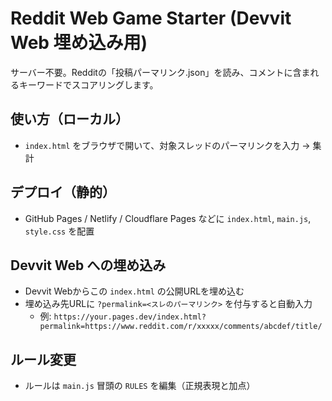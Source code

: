 # Reddit Web Game Starter (Devvit Web 埋め込み用)
サーバー不要。Redditの「投稿パーマリンク.json」を読み、コメントに含まれるキーワードでスコアリングします。

## 使い方（ローカル）
- `index.html` をブラウザで開いて、対象スレッドのパーマリンクを入力 → 集計

## デプロイ（静的）
- GitHub Pages / Netlify / Cloudflare Pages などに `index.html`, `main.js`, `style.css` を配置

## Devvit Web への埋め込み
- Devvit Webからこの `index.html` の公開URLを埋め込む
- 埋め込み先URLに `?permalink=<スレのパーマリンク>` を付与すると自動入力
  - 例: `https://your.pages.dev/index.html?permalink=https://www.reddit.com/r/xxxxx/comments/abcdef/title/`

## ルール変更
- ルールは `main.js` 冒頭の `RULES` を編集（正規表現と加点）
